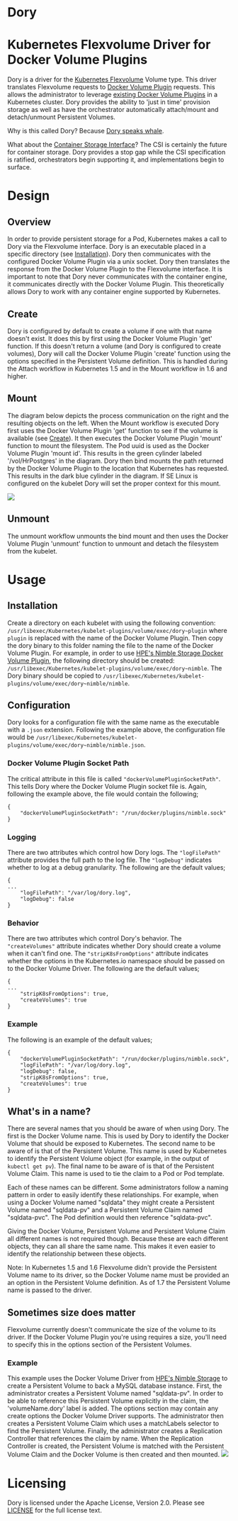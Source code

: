 Dory
===
# Kubernetes Flexvolume Driver for Docker Volume Plugins

Dory is a driver for the [Kubernetes Flexvolume](https://github.com/Kubernetes/community/blob/master/contributors/devel/flexvolume.md) Volume type.  This driver translates Flexvolume requests to [Docker Volume Plugin](https://docs.docker.com/engine/extend/plugins_volume/) requests.  This allows the administrator to leverage [existing Docker Volume Plugins](https://docs.docker.com/engine/extend/legacy_plugins/) in a Kubernetes cluster.  Dory provides the ability to 'just in time' provision storage as well as have the orchestrator automatically attach/mount and detach/unmount Persistent Volumes.

Why is this called Dory?  Because [Dory speaks whale](https://www.google.com/search?q=Dory+speaks+whale&oq=Dory+speaks+whale).

What about the [Container Storage Interface](https://github.com/container-storage-interface/)?  The CSI is certainly the future for container storage.  Dory provides a stop gap while the CSI specification is ratified, orchestrators begin supporting it, and implementations begin to surface.

# Design
## Overview
In order to provide persistent storage for a Pod, Kubernetes makes a call to Dory via the Flexvolume interface.  Dory is an executable placed in a specific directory (see [Installation](#Installation)).  Dory then communicates with the configured Docker Volume Plugin via a unix socket.  Dory then translates the response from the Docker Volume Plugin to the Flexvolume interface.  It is important to note that Dory never communicates with the container engine, it communicates directly with the Docker Volume Plugin.  This theoretically allows Dory to work with any container engine supported by Kubernetes.

## <a name="Create"></a> Create
Dory is configured by default to create a volume if one with that name doesn't exist.  It does this by first using the Docker Volume Plugin 'get' function.  If this doesn't return a volume (and Dory is configured to create volumes), Dory will call the Docker Volume Plugin 'create' function using the options specified in the Persistent Volume definition.  This is handled during the Attach workflow in Kubernetes 1.5 and in the Mount workflow in 1.6 and higher.

## Mount
The diagram below depicts the process communication on the right and the resulting objects on the left.  When the Mount workflow is executed Dory first uses the Docker Volume Plugin 'get' function to see if the volume is available (see [Create](#Create)).  It then executes the Docker Volume Plugin 'mount' function to mount the filesystem.  The Pod uuid is used as the Docker Volume Plugin 'mount id'.  This results in the green cylinder labeled '/vol/HrPostgres' in the diagram.  Dory then bind mounts the path returned by the Docker Volume Plugin to the location that Kubernetes has requested.  This results in the dark blue cylinder in the diagram.  If SE Linux is configured on the kubelet Dory will set the proper context for this mount.

<img src="mount.png">

## Unmount
The unmount workflow unmounts the bind mount and then uses the Docker Volume Plugin 'unmount' function to unmount and detach the filesystem from the kubelet.


# <a name="Usage"></a>Usage

## <a name="Installation"></a> Installation
Create a directory on each kubelet with using the following convention: `/usr/libexec/Kubernetes/kubelet-plugins/volume/exec/dory~plugin` where `plugin` is replaced with the name of the Docker Volume Plugin.  Then copy the dory binary to this folder naming the file to the name of the Docker Volume Plugin.  For example, in order to use [HPE's Nimble Storage Docker Volume Plugin](https://connect.nimblestorage.com/community/app-integration/docker), the following directory should be created: `/usr/libexec/Kubernetes/kubelet-plugins/volume/exec/dory~nimble`.  The Dory binary should be copied to `/usr/libexec/Kubernetes/kubelet-plugins/volume/exec/dory~nimble/nimble`.

## Configuration
Dory looks for a configuration file with the same name as the executable with a `.json` extension.  Following the example above, the configuration file would be `/usr/libexec/Kubernetes/kubelet-plugins/volume/exec/dory~nimble/nimble.json`.

### Docker Volume Plugin Socket Path
The critical attribute in this file is called `"dockerVolumePluginSocketPath"`.  This tells Dory where the Docker Volume Plugin socket file is.  Again, following the example above, the file would contain the following;
```
{
    "dockerVolumePluginSocketPath": "/run/docker/plugins/nimble.sock"
}
```

### Logging
There are two attributes which control how Dory logs.  The `"logFilePath"` attribute provides the full path to the log file.  The `"logDebug"` indicates whether to log at a debug granularity.  The following are the default values;
```
{
...
    "logFilePath": "/var/log/dory.log",
    "logDebug": false
}
```

### Behavior
There are two attributes which control Dory's behavior.  The `"createVolumes"` attribute indicates whether Dory should create a volume when it can't find one.  The `"stripK8sFromOptions"` attribute indicates whether the options in the Kubernetes.io namespace should be passed on to the Docker Volume Driver.  The following are the default values;
```
{
...
    "stripK8sFromOptions": true,
    "createVolumes": true
}
```

### Example
The following is an example of the default values;
```
{
    "dockerVolumePluginSocketPath": "/run/docker/plugins/nimble.sock",
    "logFilePath": "/var/log/dory.log",
    "logDebug": false,
    "stripK8sFromOptions": true,
    "createVolumes": true
}
```

## What's in a name?
There are several names that you should be aware of when using Dory.  The first is the Docker Volume name.  This is used by Dory to identify the Docker Volume that should be exposed to Kubernetes.  The second name to be aware of is that of the Persistent Volume.  This name is used by Kubernetes to identify the Persistent Volume object (for example, in the output of `kubectl get pv`).  The final name to be aware of is that of the Persistent Volume Claim.  This name is used to tie the claim to a Pod or Pod template.

Each of these names can be different.  Some administrators follow a naming pattern in order to easily identify these relationships.  For example, when using a Docker Volume named "sqldata" they might create a Persistent Volume named "sqldata-pv" and a Persistent Volume Claim named "sqldata-pvc".  The Pod definition would then reference "sqldata-pvc".

Giving the Docker Volume, Persistent Volume and Persistent Volume Claim all different names is not required though.  Because these are each different objects, they can all share the same name.  This makes it even easier to identify the relationship between these objects.

Note: In Kubernetes 1.5 and 1.6 Flexvolume didn't provide the Persistent Volume name to its driver, so the Docker Volume name must be provided an an option in the Persistent Volume definition.  As of 1.7 the Persistent Volume name is passed to the driver.

## Sometimes size does matter
Flexvolume currently doesn't communicate the size of the volume to its driver.  If the Docker Volume Plugin you're using requires a size, you'll need to specify this in the options section of the Persistent Volumes.

### Example
This example uses the Docker Volume Driver from [HPE's Nimble Storage](https://connect.nimblestorage.com/community/app-integration/docker) to create a Persistent Volume to back a MySQL database instance. First, the administrator creates a Persistent Volume named "sqldata-pv".  In order to be able to reference this Persistent Volume explicitly in the claim, the 'volumeName.dory' label is added.  The options section may contain any create options the Docker Volume Driver supports.  The administrator then creates a Persistent Volume Claim which uses a matchLabels selector to find the Persistent Volume.  Finally, the administrator creates a Replication Controller that references the claim by name.  When the Replication Controller is created, the Persistent Volume is matched with the Persistent Volume Claim and the Docker Volume is then created and then mounted.
<img src="example.png">

# Licensing
Dory is licensed under the Apache License, Version 2.0. Please see [LICENSE](LICENSE) for the full license text.